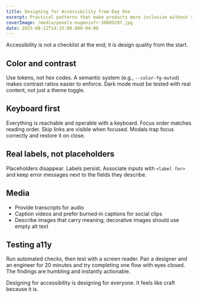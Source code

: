 ```yaml
---
title: Designing for Accessibility from Day One
excerpt: Practical patterns that make products more inclusive without slowing teams down.
coverImage: /media/pexels-eugeniofr-30005297.jpg
date: 2025-08-12T14:15:00.000-04:00
---
```


Accessibility is not a checklist at the end; it is design quality from the start.

## Color and contrast

Use tokens, not hex codes. A semantic system (e.g., `--color-fg-muted`) makes contrast ratios easier to enforce. Dark mode must be tested with real content, not just a theme toggle.

## Keyboard first

Everything is reachable and operable with a keyboard. Focus order matches reading order. Skip links are visible when focused. Modals trap focus correctly and restore it on close.

## Real labels, not placeholders

Placeholders disappear. Labels persist. Associate inputs with `<label for>` and keep error messages next to the fields they describe.

## Media

- Provide transcripts for audio
- Caption videos and prefer burned‑in captions for social clips
- Describe images that carry meaning; decorative images should use empty alt text

## Testing a11y

Run automated checks, then test with a screen reader. Pair a designer and an engineer for 20 minutes and try completing one flow with eyes closed. The findings are humbling and instantly actionable.

Designing for accessibility is designing for everyone. It feels like craft because it is.

